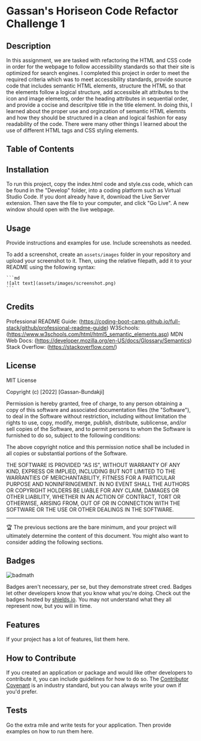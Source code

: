 # Gassan's Horiseon Code Refactor Challenge 1

## Description

In this assignment, we are tasked with refactoring the  HTML and CSS code in order for the webpage to follow accessibility standards so that their site is optimized for search engines. I completed this project in order to meet the required criteria which was to meet accessibility standards, provide source code that includes semantic HTML elements, structure the HTML so that the elements follow a logical structure, add accessible alt attributes to the icon and image elements, order the heading attributes in sequential order, and provide a cocise and descritpive title in the title element. In doing this, I learned about the proper use and orginzation of semantic HTML elemnts and how they should be structured in a clean and logical fashion for easy readability of the code. There were many other things I learned about the use of different HTML tags and CSS styling elements. 

## Table of Contents

## Installation

To run this project, copy the index.html code and style.css code, which can be found in the "Develop" folder, into a coding platform such as Virtual Studio Code. If you dont already have it, download the Live Server extension. Then save the file to your computer, and click "Go Live". A new window should open with the live webpage.

## Usage

Provide instructions and examples for use. Include screenshots as needed.

To add a screenshot, create an `assets/images` folder in your repository and upload your screenshot to it. Then, using the relative filepath, add it to your README using the following syntax:

    ```md
    ![alt text](assets/images/screenshot.png)
    ```

## Credits

Professional README Guide: (https://coding-boot-camp.github.io/full-stack/github/professional-readme-guide)
W3Schools: (https://www.w3schools.com/html/html5_semantic_elements.asp)
MDN Web Docs: (https://developer.mozilla.org/en-US/docs/Glossary/Semantics)
Stack Overflow: (https://stackoverflow.com/)

## License

MIT License

Copyright (c) [2022] [Gassan-Bundakji]

Permission is hereby granted, free of charge, to any person obtaining a copy
of this software and associated documentation files (the "Software"), to deal
in the Software without restriction, including without limitation the rights
to use, copy, modify, merge, publish, distribute, sublicense, and/or sell
copies of the Software, and to permit persons to whom the Software is
furnished to do so, subject to the following conditions:

The above copyright notice and this permission notice shall be included in all
copies or substantial portions of the Software.

THE SOFTWARE IS PROVIDED "AS IS", WITHOUT WARRANTY OF ANY KIND, EXPRESS OR
IMPLIED, INCLUDING BUT NOT LIMITED TO THE WARRANTIES OF MERCHANTABILITY,
FITNESS FOR A PARTICULAR PURPOSE AND NONINFRINGEMENT. IN NO EVENT SHALL THE
AUTHORS OR COPYRIGHT HOLDERS BE LIABLE FOR ANY CLAIM, DAMAGES OR OTHER
LIABILITY, WHETHER IN AN ACTION OF CONTRACT, TORT OR OTHERWISE, ARISING FROM,
OUT OF OR IN CONNECTION WITH THE SOFTWARE OR THE USE OR OTHER DEALINGS IN THE
SOFTWARE.

---

🏆 The previous sections are the bare minimum, and your project will ultimately determine the content of this document. You might also want to consider adding the following sections.

## Badges

![badmath](https://img.shields.io/github/languages/top/lernantino/badmath)

Badges aren't necessary, per se, but they demonstrate street cred. Badges let other developers know that you know what you're doing. Check out the badges hosted by [shields.io](https://shields.io/). You may not understand what they all represent now, but you will in time.

## Features

If your project has a lot of features, list them here.

## How to Contribute

If you created an application or package and would like other developers to contribute it, you can include guidelines for how to do so. The [Contributor Covenant](https://www.contributor-covenant.org/) is an industry standard, but you can always write your own if you'd prefer.

## Tests

Go the extra mile and write tests for your application. Then provide examples on how to run them here.